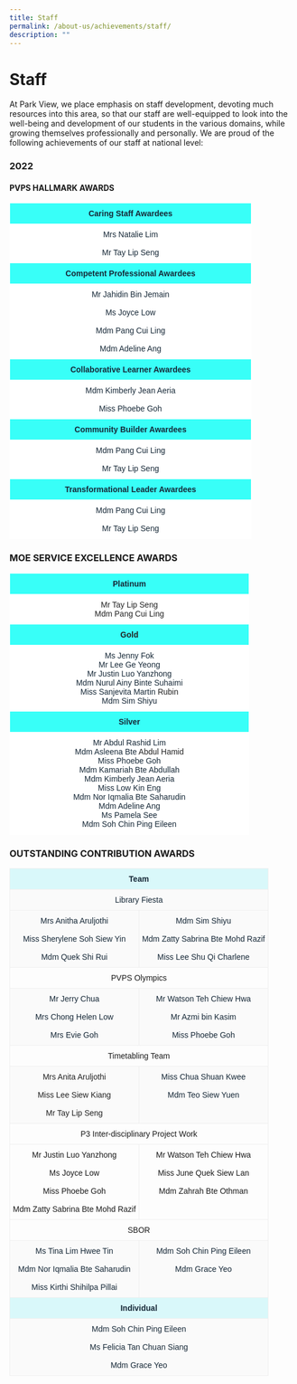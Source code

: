 ```yaml
---
title: Staff
permalink: /about-us/achievements/staff/
description: ""
---
```

# **Staff**

At Park View, we place emphasis on staff development, devoting much resources into this area, so that our staff are well-equipped to look into the well-being and development of our students in the various domains, while growing themselves professionally and personally. We are proud of the following achievements of our staff at national level:

### 2022

#### PVPS HALLMARK AWARDS


<table style="border-collapse:collapse;border-spacing:0;table-layout: fixed; width: 429px" class="tg"><colgroup><col style="width: 429px"></colgroup><thead><tr><th style="background-color:#38fff8;border-color:#ffffff;border-style:solid;border-width:1px;color:#162837;font-family:Arial, sans-serif;font-size:14px;font-weight:bold;overflow:hidden;padding:10px 5px;text-align:center;vertical-align:top;word-break:normal">Caring Staff Awardees</th></tr></thead><tbody><tr><td style="background-color:#ffffff;border-color:#ffffff;border-style:solid;border-width:1px;color:#162837;font-family:Arial, sans-serif;font-size:14px;overflow:hidden;padding:10px 5px;text-align:center;vertical-align:top;word-break:normal">Mrs Natalie Lim<br><br>Mr Tay Lip Seng</td></tr><tr><td style="background-color:#38fff8;border-color:#ffffff;border-style:solid;border-width:1px;color:#162837;font-family:Arial, sans-serif;font-size:14px;font-weight:bold;overflow:hidden;padding:10px 5px;text-align:center;vertical-align:top;word-break:normal">Competent Professional Awardees</td></tr><tr><td style="background-color:#ffffff;border-color:#ffffff;border-style:solid;border-width:1px;color:#162837;font-family:Arial, sans-serif;font-size:14px;overflow:hidden;padding:10px 5px;text-align:center;vertical-align:top;word-break:normal">Mr Jahidin Bin Jemain<br><br>Ms Joyce Low<br><br>Mdm Pang Cui Ling<br><br>Mdm Adeline Ang</td></tr><tr><td style="background-color:#38fff8;border-color:#ffffff;border-style:solid;border-width:1px;color:#162837;font-family:Arial, sans-serif;font-size:14px;font-weight:bold;overflow:hidden;padding:10px 5px;text-align:center;vertical-align:top;word-break:normal">Collaborative Learner Awardees</td></tr><tr><td style="background-color:#ffffff;border-color:#ffffff;border-style:solid;border-width:1px;color:#162837;font-family:Arial, sans-serif;font-size:14px;overflow:hidden;padding:10px 5px;text-align:center;vertical-align:top;word-break:normal">Mdm Kimberly Jean Aeria<br><br>Miss Phoebe Goh</td></tr><tr><td style="background-color:#38fff8;border-color:#ffffff;border-style:solid;border-width:1px;color:#162837;font-family:Arial, sans-serif;font-size:14px;font-weight:bold;overflow:hidden;padding:10px 5px;text-align:center;vertical-align:top;word-break:normal">Community Builder Awardees</td></tr><tr><td style="background-color:#ffffff;border-color:#ffffff;border-style:solid;border-width:1px;color:#162837;font-family:Arial, sans-serif;font-size:14px;overflow:hidden;padding:10px 5px;text-align:center;vertical-align:top;word-break:normal">Mdm Pang Cui Ling<br><br>Mr Tay Lip Seng</td></tr><tr><td style="background-color:#38fff8;border-color:#ffffff;border-style:solid;border-width:1px;color:#162837;font-family:Arial, sans-serif;font-size:14px;font-weight:bold;overflow:hidden;padding:10px 5px;text-align:center;vertical-align:top;word-break:normal">Transformational Leader Awardees</td></tr><tr><td style="background-color:#ffffff;border-color:#ffffff;border-style:solid;border-width:1px;color:#162837;font-family:Arial, sans-serif;font-size:14px;overflow:hidden;padding:10px 5px;text-align:center;vertical-align:top;word-break:normal">Mdm Pang Cui Ling<br><br>Mr Tay Lip Seng</td></tr></tbody></table>




### MOE SERVICE EXCELLENCE AWARDS


<table style="border-collapse:collapse;border-spacing:0;table-layout: fixed; width: 425px" class="tg"><colgroup><col style="width: 425px"></colgroup><thead><tr><th style="background-color:#38fff8;border-color:#ffffff;border-style:solid;border-width:1px;color:#162837;font-family:Arial, sans-serif;font-size:14px;font-weight:bold;overflow:hidden;padding:10px 5px;text-align:center;vertical-align:top;word-break:normal">Platinum</th></tr></thead><tbody><tr><td style="background-color:#ffffff;border-color:#ffffff;border-style:solid;border-width:1px;color:#222;font-family:Arial, sans-serif;font-size:14px;overflow:hidden;padding:10px 5px;text-align:center;vertical-align:middle;word-break:normal"><span style="color:#222"> Mr Tay Lip Seng</span><br><span style="color:#222">Mdm Pang Cui Ling</span></td></tr><tr><td style="background-color:#38fff8;border-color:#ffffff;border-style:solid;border-width:1px;color:#222;font-family:Arial, sans-serif;font-size:14px;font-weight:bold;overflow:hidden;padding:10px 5px;text-align:center;vertical-align:top;word-break:normal"> Gold</td></tr><tr><td style="background-color:#ffffff;border-color:#ffffff;border-style:solid;border-width:1px;color:#162837;font-family:Arial, sans-serif;font-size:14px;overflow:hidden;padding:10px 5px;text-align:center;vertical-align:top;word-break:normal"><span style="font-weight:400;color:#162837">Ms Jenny Fok</span><br><span style="font-weight:400;color:#162837">Mr Lee Ge Yeong</span><br>Mr Justin Luo Yanzhong<br>Mdm Nurul Ainy Binte Suhaimi<br>Miss Sanjevita Martin <span style="color:#222">Rubin</span><br>Mdm Sim Shiyu</td></tr><tr><td style="background-color:#38fff8;border-color:#ffffff;border-style:solid;border-width:1px;color:#162837;font-family:Arial, sans-serif;font-size:14px;font-weight:bold;overflow:hidden;padding:10px 5px;text-align:center;vertical-align:top;word-break:normal">Silver</td></tr><tr><td style="background-color:#ffffff;border-color:#ffffff;border-style:solid;border-width:1px;color:#162837;font-family:Arial, sans-serif;font-size:14px;overflow:hidden;padding:10px 5px;text-align:center;vertical-align:top;word-break:normal"> Mr Abdul Rashid Lim<br><span style="font-weight:400;color:#162837">Mdm Asleena Bte </span><span style="color:#222">Abdul Hamid</span><br><span style="font-weight:400;color:#162837">Miss Phoebe Goh</span><br><span style="font-weight:400;color:#162837">Mdm Kamariah Bte Abdullah</span><br><span style="font-weight:400;color:#162837">Mdm Kimberly Jean Aeria</span><br><span style="font-weight:400;color:#162837">Miss Low Kin Eng</span><br><span style="font-weight:400;color:#162837">Mdm Nor Iqmalia Bte Saharudin</span><br>Mdm Adeline Ang<br>Ms Pamela See<br><span style="font-weight:400;color:#162837">Mdm Soh Chin Ping Eileen</span></td></tr></tbody></table>



### OUTSTANDING CONTRIBUTION AWARDS



<table style="border-collapse:collapse;border-spacing:0" class="tg"><thead><tr><th style="background-color:#D9F8FA;border-color:#efefef;border-style:solid;border-width:1px;color:#162837;font-family:Arial, sans-serif;font-size:14px;font-weight:bold;overflow:hidden;padding:10px 5px;text-align:center;vertical-align:top;word-break:normal" colspan="2">Team</th></tr></thead><tbody><tr><td style="background-color:#FAFAFA;border-color:#efefef;border-style:solid;border-width:1px;color:#162837;font-family:Arial, sans-serif;font-size:14px;overflow:hidden;padding:10px 5px;text-align:center;vertical-align:top;word-break:normal" colspan="2">Library Fiesta</td></tr><tr><td style="background-color:#FAFAFA;border-color:#efefef;border-style:solid;border-width:1px;color:#162837;font-family:Arial, sans-serif;font-size:14px;overflow:hidden;padding:10px 5px;text-align:center;vertical-align:top;word-break:normal">Mrs Anitha Aruljothi<br><br><span style="font-weight:400;color:#162837">Miss Sherylene Soh </span>Siew Yin<br><br>Mdm Quek Shi Rui</td><td style="background-color:#FAFAFA;border-color:#efefef;border-style:solid;border-width:1px;color:#162837;font-family:Arial, sans-serif;font-size:14px;overflow:hidden;padding:10px 5px;text-align:center;vertical-align:top;word-break:normal">Mdm Sim Shiyu<br><br><span style="font-weight:400;color:#162837">Mdm Zatty Sabrina Bte </span>Mohd Razif<br><br><span style="font-weight:400;color:#162837">Miss Lee Shu Qi</span> Charlene<span style="font-weight:400;color:#162837"> </span></td></tr><tr><td style="border-color:#efefef;border-style:solid;border-width:1px;font-family:Arial, sans-serif;font-size:14px;overflow:hidden;padding:10px 5px;text-align:center;vertical-align:top;word-break:normal" colspan="2">PVPS Olympics</td></tr><tr><td style="background-color:#FAFAFA;border-color:#efefef;border-style:solid;border-width:1px;color:#162837;font-family:Arial, sans-serif;font-size:14px;overflow:hidden;padding:10px 5px;text-align:center;vertical-align:top;word-break:normal">Mr Jerry Chua<br><br><span style="font-weight:400;color:#162837">Mrs Chong Helen </span>Low<br><br>Mrs Evie Goh</td><td style="background-color:#FAFAFA;border-color:#efefef;border-style:solid;border-width:1px;color:#162837;font-family:Arial, sans-serif;font-size:14px;overflow:hidden;padding:10px 5px;text-align:center;vertical-align:top;word-break:normal"><span style="font-weight:400;color:#162837">Mr Watson Teh Chiew </span>Hwa<br><br><span style="font-weight:400;color:#162837">Mr Azmi bin Kasim</span><br><br><span style="font-weight:400;color:#162837">Miss Phoebe Goh </span></td></tr><tr><td style="border-color:#efefef;border-style:solid;border-width:1px;font-family:Arial, sans-serif;font-size:14px;overflow:hidden;padding:10px 5px;text-align:center;vertical-align:top;word-break:normal" colspan="2">Timetabling Team</td></tr><tr><td style="background-color:#FAFAFA;border-color:#efefef;border-style:solid;border-width:1px;color:#222;font-family:Arial, sans-serif;font-size:14px;overflow:hidden;padding:10px 5px;text-align:center;vertical-align:middle;word-break:normal">Mrs Anita Aruljothi<br><br>Miss Lee Siew Kiang<br><br>Mr Tay Lip Seng</td><td style="background-color:#FAFAFA;border-color:#efefef;border-style:solid;border-width:1px;color:#162837;font-family:Arial, sans-serif;font-size:14px;overflow:hidden;padding:10px 5px;text-align:center;vertical-align:top;word-break:normal">Miss Chua Shuan Kwee<br><br>Mdm Teo Siew Yuen<br></td></tr><tr><td style="border-color:#efefef;border-style:solid;border-width:1px;font-family:Arial, sans-serif;font-size:14px;overflow:hidden;padding:10px 5px;text-align:center;vertical-align:top;word-break:normal" colspan="2">P3 Inter-disciplinary Project Work</td></tr><tr><td style="border-color:#efefef;border-style:solid;border-width:1px;font-family:Arial, sans-serif;font-size:14px;overflow:hidden;padding:10px 5px;text-align:center;vertical-align:top;word-break:normal">Mr Justin Luo Yanzhong<br><br>Ms Joyce Low<br><br>Miss Phoebe Goh<br><br>Mdm Zatty Sabrina Bte Mohd Razif</td><td style="border-color:#efefef;border-style:solid;border-width:1px;font-family:Arial, sans-serif;font-size:14px;overflow:hidden;padding:10px 5px;text-align:center;vertical-align:top;word-break:normal">Mr Watson Teh Chiew Hwa<br><br>Miss June Quek Siew Lan<br><br>Mdm Zahrah Bte Othman</td></tr><tr><td style="border-color:#efefef;border-style:solid;border-width:1px;font-family:Arial, sans-serif;font-size:14px;overflow:hidden;padding:10px 5px;text-align:center;vertical-align:top;word-break:normal" colspan="2">SBOR</td></tr><tr><td style="background-color:#FAFAFA;border-color:#efefef;border-style:solid;border-width:1px;color:#162837;font-family:Arial, sans-serif;font-size:14px;overflow:hidden;padding:10px 5px;text-align:center;vertical-align:top;word-break:normal">Ms Tina Lim Hwee Tin<br><br><span style="font-weight:400;color:#162837">Mdm Nor Iqmalia Bte Saharudin</span><br><br><span style="font-weight:400;color:#162837">Miss Kirthi Shihilpa Pillai </span></td><td style="background-color:#FAFAFA;border-color:#efefef;border-style:solid;border-width:1px;color:#162837;font-family:Arial, sans-serif;font-size:14px;overflow:hidden;padding:10px 5px;text-align:center;vertical-align:top;word-break:normal">Mdm Soh Chin Ping Eileen<br><br>Mdm Grace Yeo<br></td></tr><tr><td style="background-color:#D9F8FA;border-color:#efefef;border-style:solid;border-width:1px;color:#162837;font-family:Arial, sans-serif;font-size:14px;font-weight:bold;overflow:hidden;padding:10px 5px;text-align:center;vertical-align:top;word-break:normal" colspan="2">Individual</td></tr><tr><td style="background-color:#FAFAFA;border-color:#efefef;border-style:solid;border-width:1px;color:#162837;font-family:Arial, sans-serif;font-size:14px;overflow:hidden;padding:10px 5px;text-align:center;vertical-align:top;word-break:normal" colspan="2">Mdm Soh Chin Ping Eileen<br><br>Ms Felicia Tan Chuan Siang<br><br>Mdm Grace Yeo</td></tr></tbody></table>
